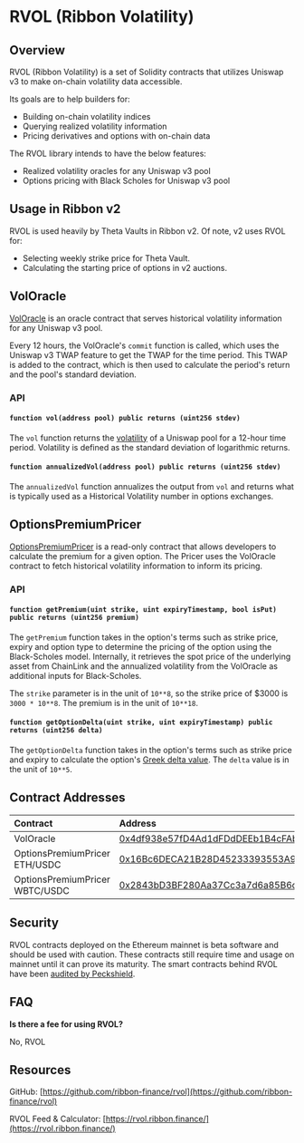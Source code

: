# RVOL \(Ribbon Volatility\)

## Overview

RVOL \(Ribbon Volatility\) is a set of Solidity contracts that utilizes Uniswap v3 to make on-chain volatility data accessible.

Its goals are to help builders for:

* Building on-chain volatility indices
* Querying realized volatility information
* Pricing derivatives and options with on-chain data

The RVOL library intends to have the below features:

* Realized volatility oracles for any Uniswap v3 pool
* Options pricing with Black Scholes for Uniswap v3 pool

## Usage in Ribbon v2

RVOL is used heavily by Theta Vaults in Ribbon v2. Of note, v2 uses RVOL for:

* Selecting weekly strike price for Theta Vault.
* Calculating the starting price of options in v2 auctions.

## VolOracle

[VolOracle](https://etherscan.io/address/0x4df938e57fD4Ad1dFDdDEEb1B4cFAbAB19E33A0E) is an oracle contract that serves historical volatility information for any Uniswap v3 pool.

Every 12 hours, the VolOracle's `commit` function is called, which uses the Uniswap v3 TWAP feature to get the TWAP for the time period. This TWAP is added to the contract, which is then used to calculate the period's return and the pool's standard deviation.

### API

#### `function vol(address pool) public returns (uint256 stdev)`

The `vol` function returns the [volatility](https://goodcalculators.com/historical-volatility-calculator/) of a Uniswap pool for a 12-hour time period. Volatility is defined as the standard deviation of logarithmic returns.

#### `function annualizedVol(address pool) public returns (uint256 stdev)`

The `annualizedVol` function annualizes the output from `vol` and returns what is typically used as a Historical Volatility number in options exchanges.

## OptionsPremiumPricer

[OptionsPremiumPricer](https://github.com/ribbon-finance/rvol/blob/master/contracts/core/OptionsPremiumPricer.sol) is a read-only contract that allows developers to calculate the premium for a given option. The Pricer uses the VolOracle contract to fetch historical volatility information to inform its pricing.

### API

#### `function getPremium(uint strike, uint expiryTimestamp, bool isPut) public returns (uint256 premium)`

The `getPremium` function takes in the option's terms such as strike price, expiry and option type to determine the pricing of the option using the Black-Scholes model. Internally, it retrieves the spot price of the underlying asset from ChainLink and the annualized volatility from the VolOracle as additional inputs for Black-Scholes.

The `strike` parameter is in the unit of `10**8`, so the strike price of $3000 is `3000 * 10**8`. The premium is in the unit of `10**18`.

#### `function getOptionDelta(uint strike, uint expiryTimestamp) public returns (uint256 delta)`

The `getOptionDelta` function takes in the option's terms such as strike price and expiry to calculate the option's [Greek delta value](https://www.investopedia.com/terms/g/greeks.asp). The `delta` value is in the unit of `10**5`.

## Contract Addresses

| Contract | Address |
| :--- | :--- |
| VolOracle | [0x4df938e57fD4Ad1dFDdDEEb1B4cFAbAB19E33A0E](https://etherscan.io/address/0x4df938e57fD4Ad1dFDdDEEb1B4cFAbAB19E33A0E) |
| OptionsPremiumPricer ETH/USDC | [0x16Bc6DECA21B28D45233393553A9bf31792aE23C](https://etherscan.io/address/0x16Bc6DECA21B28D45233393553A9bf31792aE23C) |
| OptionsPremiumPricer WBTC/USDC | [0x2843bD3BF280Aa37Cc3a7d6a85B6d8f2F23a7b83](https://etherscan.io/address/0x2843bD3BF280Aa37Cc3a7d6a85B6d8f2F23a7b83) |

## Security

RVOL contracts deployed on the Ethereum mainnet is beta software and should be used with caution. These contracts still require time and usage on mainnet until it can prove its maturity. The smart contracts behind RVOL have been [audited by Peckshield](https://github.com/ribbon-finance/audit/blob/master/reports/PeckShield-Audit-Report-RVOL-v1.0rc.pdf).

## FAQ

**Is there a fee for using RVOL?**

No, RVOL

## Resources

GitHub: [https://github.com/ribbon-finance/rvol](https://github.com/ribbon-finance/rvol)

RVOL Feed & Calculator: [https://rvol.ribbon.finance/](https://rvol.ribbon.finance/)

